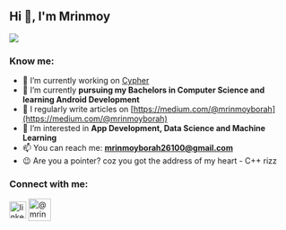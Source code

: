 <h2 align="left">Hi 👋, I'm Mrinmoy</h2>
<img src = "https://github.com/mrinmoyxb/mrinmoyxb/assets/141025752/2929aaa0-6242-4ef4-9b5a-e0b7e26d903a">

<h3 align="left">Know me:</h3>

- 🔭 I’m currently working on [Cypher](https://github.com/mrinmoyxb/Cypher)
- 🌱 I’m currently **pursuing my Bachelors in Computer Science and learning Android Development**
- 📝 I regularly write articles on [https://medium.com/@mrinmoyborah](https://medium.com/@mrinmoyborah)
- 👀 I’m interested in **App Development, Data Science and Machine Learning**
- 📫 You can reach me: **mrinmoyborah26100@gmail.com**
- 😉 Are you a pointer? coz you got the address of my heart - C++ rizz
<h3 align="left">Connect with me:</h3>
<p align="left">
<a href="https://linkedin.com/in/linkedin.com/in/mrinmoy-borah-8b68b7290" target="blank"><img align="center" src="https://upload.wikimedia.org/wikipedia/commons/thumb/8/81/LinkedIn_icon.svg/2048px-LinkedIn_icon.svg.png" alt="linkedin.com/in/mrinmoy-borah-8b68b7290" height="30" width="30" /></a>
<a href="https://medium.com/@mrinmoyborah" target="blank"><img align="center" src="https://cdn.icon-icons.com/icons2/3041/PNG/512/medium_logo_icon_189223.png" alt="@mrinmoyborah" height="40" width="40" /></a>
</p>

